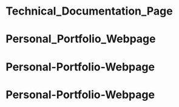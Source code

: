# Technical_Documentation_Page
# Personal_Portfolio_Webpage
# Personal-Portfolio-Webpage
# Personal-Portfolio-Webpage
